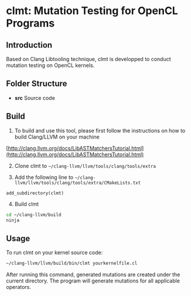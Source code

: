 # clmt: Mutation Testing for OpenCL Programs

## Introduction

Based on Clang Libtooling technique, clmt is developped to conduct mutation testing on OpenCL kernels.

## Folder Structure

* **src** Source code

## Build

1. To build and use this tool, please first follow the instructions on how to build Clang/LLVM on your machine

[http://clang.llvm.org/docs/LibASTMatchersTutorial.html](http://clang.llvm.org/docs/LibASTMatchersTutorial.html)

2. Clone clmt to `~/clang-llvm/llvm/tools/clang/tools/extra`

3. Add the following line to `~/clang-llvm/llvm/tools/clang/tools/extra/CMakeLists.txt`

```
add_subdirectory(clmt)
```

4. Build clmt

```bash
cd ~/clang-llvm/build
ninja
```

## Usage

To run clmt on your kernel source code:

```bash
~/clang-llvm/llvm/build/bin/clmt yourkernelfile.cl
```

After running this command, generated mutations are created under the current directory. The program will generate mutations for all applicable operators.
